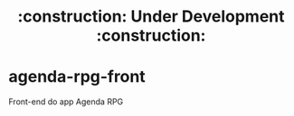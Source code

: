 <h1 align="center"> 
    :construction:  Under Development  :construction:
</h1>

# agenda-rpg-front

Front-end do app Agenda RPG
